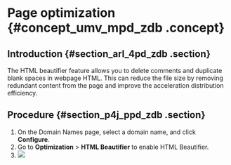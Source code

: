 # Page optimization {#concept_umv_mpd_zdb .concept}

## Introduction {#section_arl_4pd_zdb .section}

The HTML beautifier feature allows you to delete comments and duplicate blank spaces in webpage HTML. This can reduce the file size by removing redundant content from the page and improve the acceleration distribution efficiency.

## Procedure {#section_p4j_ppd_zdb .section}

1.  On the Domain Names page, select a domain name, and click **Configure**.
2.  Go to **Optimization** \> **HTML Beautifier** to enable HTML Beautifier.
3.  ![](http://static-aliyun-doc.oss-cn-hangzhou.aliyuncs.com/assets/img/13481/15456342264676_en-US.png)


